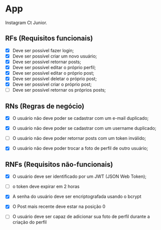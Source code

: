 # App

Instagram Ct Junior.

## RFs (Requisitos funcionais)

- [X] Deve ser possível fazer login;
- [X] Deve ser possível criar um novo usuário;
- [x] Deve ser possível retornar posts;
- [x] Deve ser possível editar o próprio perfil;
- [X] Deve ser possível editar o próprio post;
- [X] Deve ser possível deletar o próprio post;
- [X] Deve ser possível criar o próprio post;
- [ ] Deve ser possível retornar os próprios posts;

## RNs (Regras de negócio)

- [X] O usuário não deve poder se cadastrar com um e-mail duplicado;
- [X] O usuário não deve poder se cadastrar com um username duplicado;

- [ ] O usuário não deve poder retornar posts com um token inválido;

- [X] O usuário não deve poder trocar a foto de perfil de outro usuário;

## RNFs (Requisitos não-funcionais)

- [X] O usuário deve ser identificado por um JWT (JSON Web Token);
- [ ] o token deve expirar em 2 horas
- [X] A senha do usuário deve ser encriptografada usando o bcrypt
- [x] O Post mais recente deve estar na posição 0
- [ ] O usuário deve ser capaz de adicionar sua foto de perfil durante a criação do perfil
 

